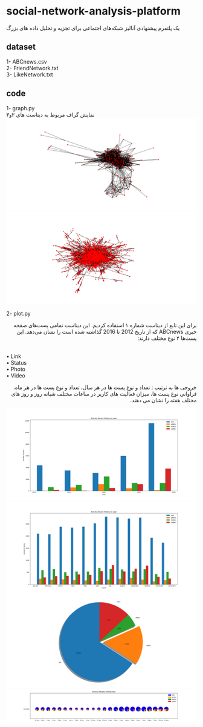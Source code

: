 # social-network-analysis-platform
یک پلتفرم پیشنهادی آنالیز شبکه‌های اجتماعی برای تجزیه و تحلیل داده های بزرگ
## dataset
1- ABCnews.csv <br />
2- FriendNetwork.txt <br />
3- LikeNetwork.txt
## code
1- graph.py
<br />
نمایش گراف مربوط به دیتاست های ۲و۳
![](https://raw.githubusercontent.com/rahmatjafari/social-network-analysis-platform/master/output/friends.png)
![](https://raw.githubusercontent.com/rahmatjafari/social-network-analysis-platform/master/output/mutual%20likes.png)

2- plot.py <br />
<p dir='rtl' align='right'>برای این تابع از دیتاست شماره ۱ استفاده کردیم. این دیتاست تمامی پست‌های صفحه خبری ABCnews که از تاریخ 2012 تا 2016 گذاشته شده است را نشان می‌دهد. این پست‌ها ۴ نوع مختلف دارند:</p>
<br />
•	Link <br />
•	Status <br />
•	Photo <br />
•	Video <br/>
<p dir='rtl' align='right'>خروجی ها به ترتیب : تعداد و نوع پست ها در هر سال، تعداد و نوع پست ها در هر ماه، فراوانی نوع پست ها، میزان فعالیت های کاربر در ساعات مختلف شبانه روز و روز های مختلف هفته را نشان می دهند.</p>

![](https://raw.githubusercontent.com/rahmatjafari/social-network-analysis-platform/master/output/plot_year.png)
![](https://raw.githubusercontent.com/rahmatjafari/social-network-analysis-platform/master/output/plot_month.png)
![](https://raw.githubusercontent.com/rahmatjafari/social-network-analysis-platform/master/output/plot_circle.png)
![](https://raw.githubusercontent.com/rahmatjafari/social-network-analysis-platform/master/output/week.png)
